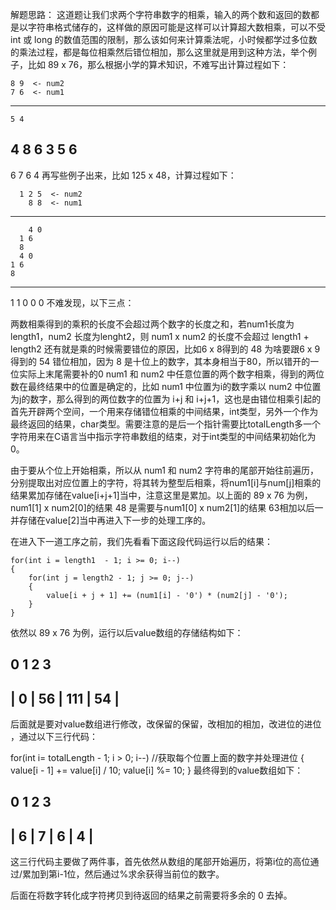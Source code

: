解题思路：
这道题让我们求两个字符串数字的相乘，输入的两个数和返回的数都是以字符串格式储存的，这样做的原因可能是这样可以计算超大数相乘，可以不受 int 或 long 的数值范围的限制，那么该如何来计算乘法呢，小时候都学过多位数的乘法过程，都是每位相乘然后错位相加，那么这里就是用到这种方法，举个例子，比如 89 x 76，那么根据小学的算术知识，不难写出计算过程如下：


    8 9  <- num2
    7 6  <- num1
-------
    5 4
  4 8
  6 3
5 6
-------
6 7 6 4
再写些例子出来，比如 125 x 48，计算过程如下：


      1 2 5  <- num2
        8 8  <- num1
-----------
        4 0
      1 6
      8 
      4 0
    1 6
    8
-----------
  1 1 0 0 0
不难发现，以下三点：

两数相乘得到的乘积的长度不会超过两个数字的长度之和，若num1长度为length1，num2 长度为lenght2，则 num1 x num2 的长度不会超过 length1 + length2
还有就是乘的时候需要错位的原因，比如6 x 8得到的 48 为啥要跟6 x 9得到的 54 错位相加，因为 8 是十位上的数字，其本身相当于80，所以错开的一位实际上末尾需要补的0
num1 和 num2 中任意位置的两个数字相乘，得到的两位数在最终结果中的位置是确定的，比如 num1 中位置为i的数字乘以 num2 中位置为j的数字，那么得到的两位数字的位置为 i+j 和 i+j+1，这也是由错位相乘引起的
首先开辟两个空间，一个用来存储错位相乘的中间结果，int类型，另外一个作为最终返回的结果，char类型。需要注意的是后一个指针需要比totalLength多一个字符用来在C语言当中指示字符串数组的结束，对于int类型的中间结果初始化为0。

由于要从个位上开始相乘，所以从 num1 和 num2 字符串的尾部开始往前遍历，分别提取出对应位置上的字符，将其转为整型后相乘，将num1[i]与num[j]相乘的结果累加存储在value[i+j+1]当中，注意这里是累加。以上面的 89 x 76 为例，num1[1] x num2[0]的结果 48 是需要与num1[0] x num2[1]的结果 63相加以后一并存储在value[2]当中再进入下一步的处理工序的。

在进入下一道工序之前，我们先看看下面这段代码运行以后的结果：

    for(int i = length1  - 1; i >= 0; i--)
    {
        for(int j = length2 - 1; j >= 0; j--)
        {
            value[i + j + 1] += (num1[i] - '0') * (num2[j] - '0');
        }
    }
依然以 89 x 76 为例，运行以后value数组的存储结构如下：


   0     1     2     3
 -----------------------
|  0  |  56 | 111 |  54 |
 -----------------------
后面就是要对value数组进行修改，改保留的保留，改相加的相加，改进位的进位 ，通过以下三行代码：


   for(int i= totalLength - 1; i > 0; i--)                 //获取每个位置上面的数字并处理进位
   {
       value[i - 1] += value[i] / 10;
       value[i] %= 10;
   }
最终得到的value数组如下：


   0     1     2     3
 -----------------------
|  6  |  7  |  6  |  4  |
 -----------------------
这三行代码主要做了两件事，首先依然从数组的尾部开始遍历，将第i位的高位通过/累加到第i-1位，然后通过%求余获得当前位的数字。

后面在将数字转化成字符拷贝到待返回的结果之前需要将多余的 0 去掉。